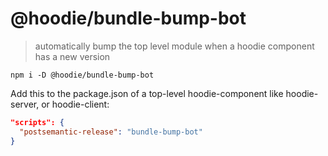 # @hoodie/bundle-bump-bot

> automatically bump the top level module when a hoodie component has a new version

`npm i -D @hoodie/bundle-bump-bot`

Add this to the package.json of a top-level hoodie-component like hoodie-server, or hoodie-client:

```json
"scripts": {
  "postsemantic-release": "bundle-bump-bot"
}
```
